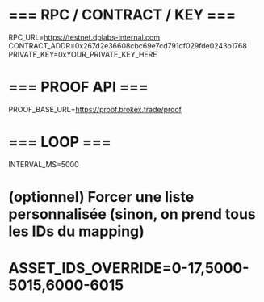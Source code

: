 # === RPC / CONTRACT / KEY ===
RPC_URL=https://testnet.dplabs-internal.com
CONTRACT_ADDR=0x267d2e36608cbc69e7cd791df029fde0243b1768
PRIVATE_KEY=0xYOUR_PRIVATE_KEY_HERE

# === PROOF API ===
PROOF_BASE_URL=https://proof.brokex.trade/proof

# === LOOP ===
INTERVAL_MS=5000

# (optionnel) Forcer une liste personnalisée (sinon, on prend tous les IDs du mapping)
# ASSET_IDS_OVERRIDE=0-17,5000-5015,6000-6015
